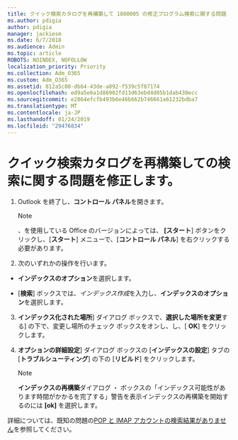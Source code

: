 ```yaml
---
title: クイック検索カタログを再構築して 1800005 の修正プログラム検索に関する問題
ms.author: pdigia
author: pdigia
manager: jackiesm
ms.date: 6/7/2018
ms.audience: Admin
ms.topic: article
ROBOTS: NOINDEX, NOFOLLOW
localization_priority: Priority
ms.collection: Adm_O365
ms.custom: Adm_O365
ms.assetid: 812a5c80-db64-43de-a892-f539c5f87174
ms.openlocfilehash: ed9a5e6a1d86902fd13d63ebd4d05b1dab430ecc
ms.sourcegitcommit: e2864efcfb493b6e46b662b746661a61232bdba7
ms.translationtype: MT
ms.contentlocale: ja-JP
ms.lasthandoff: 01/24/2019
ms.locfileid: "29476834"
---
```

# <a name="fix-search-issues-by-rebuilding-your-instant-search-catalog"></a>クイック検索カタログを再構築しての検索に関する問題を修正します。

1. Outlook を終了し、**コントロール パネル**を開きます。
    
    > [!NOTE]
    > 、を使用している Office のバージョンによっては、 **[スタート**] ボタンをクリックし、[**スタート**] メニューで、[**コントロール パネル**] を右クリックする必要があります。 
  
2. 次のいずれかの操作を行います。
    
  - **インデックスのオプション**を選択します。
    
  - [**検索**] ボックスでは、*インデックス作成*を入力し、**インデックスのオプション**を選択します。
    
3. **インデックス化された場所**] ダイアログ ボックスで、**選択した場所を変更**する] の下で、変更し場所のチェック ボックスをオンし、し、[ **OK**] をクリックします。
    
4. **オプションの詳細設定**] ダイアログ ボックスの [**インデックスの設定**] タブの [**トラブルシューティング**] の下の [**リビルド**] をクリックします。
    
    > [!NOTE]
    > **インデックスの再構築**ダイアログ ・ ボックスの「インデックス可能性があります時間がかかるを完了する」警告を表示インデックスの再構築を開始するのには **[ok]** を選択します。 
  
詳細については、既知の問題の[POP と IMAP アカウントの検索結果がありません](https://support.office.com/article/51c9d2c7-a3db-4358-afdf-50d3a9e57039.aspx)を参照してください。
  

